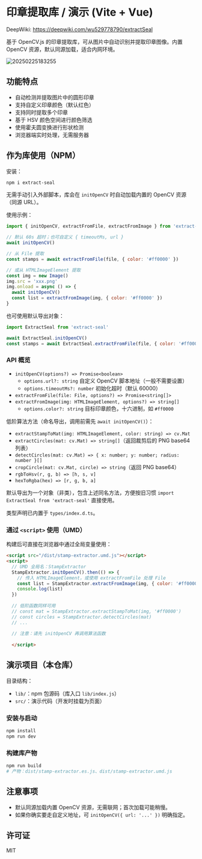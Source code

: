 # 印章提取库 / 演示 (Vite + Vue)

DeepWiki: <https://deepwiki.com/wu529778790/extractSeal>

基于 OpenCV.js 的印章提取库，可从图片中自动识别并提取印章图像。内置 OpenCV 资源，默认同源加载，适合内网环境。

![20250225183255](https://gcore.jsdelivr.net/gh/wu529778790/image/blog/20250225183255.png)

## 功能特点

- 自动检测并提取图片中的圆形印章
- 支持自定义印章颜色（默认红色）
- 支持同时提取多个印章
- 基于 HSV 颜色空间进行颜色筛选
- 使用霍夫圆变换进行形状检测
- 浏览器端实时处理，无需服务器

## 作为库使用（NPM）

安装：

```bash
npm i extract-seal
```

无需手动引入外部脚本，库会在 `initOpenCV` 时自动加载内置的 OpenCV 资源（同源 URL）。

使用示例：

```js
import { initOpenCV, extractFromFile, extractFromImage } from 'extract-seal'

// 默认 60s 超时；也可自定义 { timeoutMs, url }
await initOpenCV()

// 从 File 提取
const stamps = await extractFromFile(file, { color: '#ff0000' })

// 或从 HTMLImageElement 提取
const img = new Image()
img.src = 'xxx.png'
img.onload = async () => {
  await initOpenCV()
  const list = extractFromImage(img, { color: '#ff0000' })
}
```

也可使用默认导出对象：

```js
import ExtractSeal from 'extract-seal'

await ExtractSeal.initOpenCV()
const stamps = await ExtractSeal.extractFromFile(file, { color: '#ff0000' })
```

### API 概览

- `initOpenCV(options?) => Promise<boolean>`
  - `options.url?: string` 自定义 OpenCV 脚本地址（一般不需要设置）
  - `options.timeoutMs?: number` 初始化超时（默认 60000）
- `extractFromFile(file: File, options?) => Promise<string[]>`
- `extractFromImage(img: HTMLImageElement, options?) => string[]`
  - `options.color?: string` 目标印章颜色，十六进制，如 `#ff0000`

低阶算法方法（命名导出，调用前需先 `await initOpenCV()`）：

- `extractStampToMat(img: HTMLImageElement, color: string) => cv.Mat`
- `extractCircles(mat: cv.Mat) => string[]`（返回裁剪后的 PNG base64 列表）
- `detectCircles(mat: cv.Mat) => { x: number; y: number; radius: number }[]`
- `cropCircle(mat: cv.Mat, circle) => string`（返回 PNG base64）
- `rgbToHsv(r, g, b) => [h, s, v]`
- `hexToRgba(hex) => [r, g, b, a]`

默认导出为一个对象（非类），包含上述同名方法，方便按旧习惯 `import ExtractSeal from 'extract-seal'` 直接使用。

类型声明已内置于 `types/index.d.ts`。

### 通过 `<script>` 使用（UMD）

构建后可直接在浏览器中通过全局变量使用：

```html
<script src="/dist/stamp-extractor.umd.js"></script>
<script>
  // UMD 全局名：StampExtractor
  StampExtractor.initOpenCV().then(() => {
    // 传入 HTMLImageElement，或使用 extractFromFile 处理 File
    const list = StampExtractor.extractFromImage(img, { color: '#ff0000' })
    console.log(list)
  })
  
  // 低阶函数同样可用
  // const mat = StampExtractor.extractStampToMat(img, '#ff0000')
  // const circles = StampExtractor.detectCircles(mat)
  // ...
  
  // 注意：请先 initOpenCV 再调用算法函数
  
  </script>
```

## 演示项目（本仓库）

目录结构：

- `lib/`：npm 包源码（库入口 `lib/index.js`）
- `src/`：演示代码（开发时挂载为页面）

### 安装与启动

```bash
npm install
npm run dev
```

### 构建库产物

```bash
npm run build
# 产物：dist/stamp-extractor.es.js、dist/stamp-extractor.umd.js
```

## 注意事项

- 默认同源加载内置 OpenCV 资源，无需联网；首次加载可能稍慢。
- 如果你确实要走自定义地址，可 `initOpenCV({ url: '...' })` 明确指定。

## 许可证

MIT
